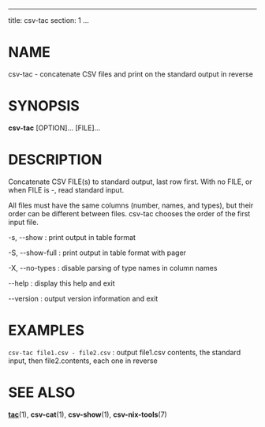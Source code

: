 <!--
SPDX-License-Identifier: BSD-3-Clause
Copyright 2019-2023, Marcin Ślusarz <marcin.slusarz@gmail.com>
-->

---
title: csv-tac
section: 1
...

# NAME #

csv-tac - concatenate CSV files and print on the standard output in reverse

# SYNOPSIS #

**csv-tac** [OPTION]... [FILE]...

# DESCRIPTION #

Concatenate CSV FILE(s) to standard output, last row first. With no FILE, or
when FILE is -, read standard input.

All files must have the same columns (number, names, and types), but their
order can be different between files. csv-tac chooses the order of the first
input file.

-s, \--show
:   print output in table format

-S, \--show-full
:   print output in table format with pager

-X, \--no-types
:   disable parsing of type names in column names

\--help
:   display this help and exit

\--version
:   output version information and exit

# EXAMPLES #

`csv-tac file1.csv - file2.csv`
:   output file1.csv contents, the standard input, then file2.contents, each
    one in reverse

# SEE ALSO #

**[tac](http://man7.org/linux/man-pages/man1/tac.1.html)**(1),
**csv-cat**(1), **csv-show**(1), **csv-nix-tools**(7)
